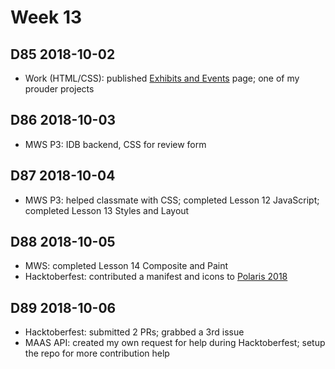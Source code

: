 # Week 13

## D85 2018-10-02

- Work (HTML/CSS): published [Exhibits and Events](https://museums.alaska.gov/asm/exhibits-events.html) page; one of my prouder projects

## D86 2018-10-03

- MWS P3: IDB backend, CSS for review form

## D87 2018-10-04

- MWS P3: helped classmate with CSS; completed Lesson 12 JavaScript; completed Lesson 13 Styles and Layout

## D88 2018-10-05

- MWS: completed Lesson 14 Composite and Paint
- Hacktoberfest: contributed a manifest and icons to [Polaris 2018](https://github.com/tanaypratap/polaris-2018)
 
## D89 2018-10-06

- Hacktoberfest: submitted 2 PRs; grabbed a 3rd issue
- MAAS API: created my own request for help during Hacktoberfest; setup the repo for more contribution help
